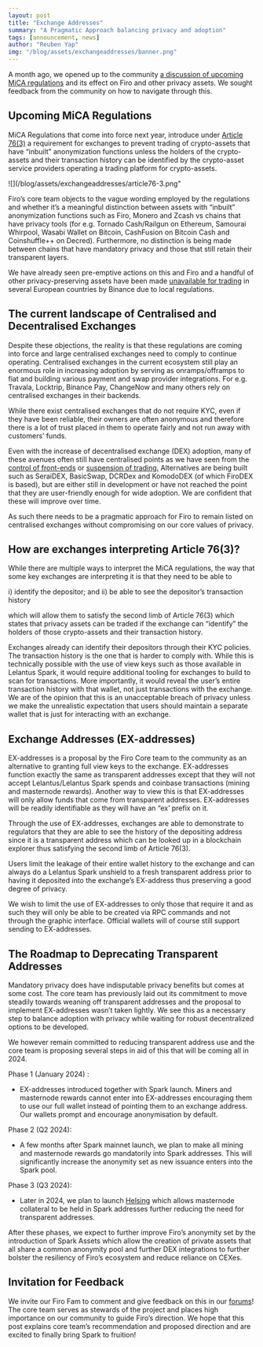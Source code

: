 ```yaml
---
layout: post
title: "Exchange Addresses"
summary: "A Pragmatic Approach balancing privacy and adoption"
tags: [announcement, news]
author: "Reuben Yap"
img: "/blog/assets/exchangeaddresses/banner.png"
---
```

A month ago, we opened up to the community [a discussion of upcoming MiCA regulations](https://forum.firo.org/t/firo-private-transactions-balancing-with-mica-regulations/3010) and its effect on Firo and other privacy assets. We sought feedback from the community on how to navigate through this.

## Upcoming MiCA Regulations

MiCA Regulations that come into force next year, introduce under [Article 76(3)](https://eur-lex.europa.eu/legal-content/EN/TXT/PDF/?uri=CELEX:32023R1114) a requirement for exchanges to prevent trading of crypto-assets that have “inbuilt” anonymization functions unless the holders of the crypto-assets and their transaction history can be identified by the crypto-asset service providers operating a trading platform for crypto-assets.

![](/blog/assets/exchangeaddresses/article76-3.png"

Firo’s core team objects to the vague wording employed by the regulations and whether it’s a meaningful distinction between assets with “inbuilt” anonymization functions such as Firo, Monero and Zcash vs chains that have privacy tools (for e.g. Tornado Cash/Railgun on Ethereum, Samourai Whirpool, Wasabi Wallet on Bitcoin, CashFusion on Bitcoin Cash and Coinshuffle++ on Decred). Furthermore, no distinction is being made between chains that have mandatory privacy and those that still retain their transparent layers.

We have already seen pre-emptive actions on this and Firo and a handful of other privacy-preserving assets have been made [unavailable for trading](https://www.theblock.co/post/249473/binance-privacy-coins-belgium) in several European countries by Binance due to local regulations.

## The current landscape of Centralised and Decentralised Exchanges

Despite these objections, the reality is that these regulations are coming into force and large centralised exchanges need to comply to continue operating. Centralised exchanges in the current ecosystem still play an enormous role in increasing adoption by serving as onramps/offramps to fiat and building various payment and swap provider integrations. For e.g. Travala, Locktrip, Binance Pay, ChangeNow and many others rely on centralised exchanges in their backends.

While there exist centralised exchanges that do not require KYC, even if they have been reliable, their owners are often anonymous and therefore there is a lot of trust placed in them to operate fairly and not run away with customers’ funds.

Even with the increase of decentralised exchange (DEX) adoption, many of these avenues often still have centralised points as we have seen from the [control of front-ends](https://support.uniswap.org/hc/en-us/articles/18783694078989-Unsupported-Token-and-NFT-Policy) or [suspension of trading.](https://thedefiant.io/thorswap-suspends-trading-after-illicit-fund-flows-identified) Alternatives are being built such as SeraiDEX, BasicSwap, DCRDex and KomodoDEX (of which FiroDEX is based), but are either still in development or have not reached the point that they are user-friendly enough for wide adoption. We are confident that these will improve over time.

As such there needs to be a pragmatic approach for Firo to remain listed on centralised exchanges without compromising on our core values of privacy.

## How are exchanges interpreting Article 76(3)?

While there are multiple ways to interpret the MiCA regulations, the way that some key exchanges are interpreting it is that they need to be able to 

i) identify the depositor; and 
ii) be able to see the depositor’s transaction history

which will allow them to satisfy the second limb of Article 76(3) which states that privacy assets can be traded if the exchange can “identify” the holders of those crypto-assets and their transaction history.

Exchanges already can identify their depositors through their KYC policies. The transaction history is the one that is harder to comply with. While this is technically possible with the use of view keys such as those available in Lelantus Spark, it would require additional tooling for exchanges to build to scan for transactions. More importantly, it would reveal the user’s entire transaction history with that wallet, not just transactions with the exchange. We are of the opinion that this is an unacceptable breach of privacy unless we make the unrealistic expectation that users should maintain a separate wallet that is just for interacting with an exchange.

## Exchange Addresses (EX-addresses)

EX-addresses is a proposal by the Firo Core team to the community as an alternative to granting full view keys to the exchange. EX-addresses function exactly the same as transparent addresses except that they will not accept Lelantus/Lelantus Spark spends and coinbase transactions (mining and masternode rewards). Another way to view this is that EX-addresses will only allow funds that come from transparent addresses. EX-addresses will be readily identifiable as they will have an “ex’ prefix on it.

Through the use of EX-addresses, exchanges are able to demonstrate to regulators that they are able to see the history of the depositing address since it is a transparent address which can be looked up in a blockchain explorer thus satisfying the second limb of Article 76(3).

Users limit the leakage of their entire wallet history to the exchange and can always do a Lelantus Spark unshield to a fresh transparent address prior to having it deposited into the exchange’s EX-address thus preserving a good degree of privacy.

We wish to limit the use of EX-addresses to only those that require it and as such they will only be able to be created via RPC commands and not through the graphic interface. Official wallets will of course still support sending to EX-addresses.

## The Roadmap to Deprecating Transparent Addresses

Mandatory privacy does have indisputable privacy benefits but comes at some cost. The core team has previously laid out its commitment to move steadily towards weaning off transparent addresses and the proposal to implement EX-addresses wasn’t taken lightly. We see this as a necessary step to balance adoption with privacy while waiting for robust decentralized options to be developed.

We however remain committed to reducing transparent address use and the core team is proposing several steps in aid of this that will be coming all in 2024.

Phase 1 (January 2024) : 
* EX-addresses introduced together with Spark launch. Miners and masternode rewards cannot enter into EX-addresses encouraging them to use our full wallet instead of pointing them to an exchange address. Our wallets prompt and encourage anonymisation by default.

Phase 2 (Q2 2024):  
* A few months after Spark mainnet launch, we plan to make all mining and masternode rewards go mandatorily into Spark addresses. This will significantly increase the anonymity set as new issuance enters into the Spark pool.

Phase 3 (Q3 2024): 
* Later in 2024, we plan to launch [Helsing](https://firo.org/2022/01/28/helsing-private-firo-masternode.html) which allows masternode collateral to be held in Spark addresses further reducing the need for transparent addresses.

After these phases, we expect to further improve Firo’s anonymity set by the introduction of Spark Assets which allow the creation of private assets that all share a common anonymity pool and further DEX integrations to further bolster the resiliency of Firo’s ecosystem and reduce reliance on CEXes.

## Invitation for Feedback

We invite our Firo Fam to comment and give feedback on this in our [forums](https://forum.firo.org/t/firo-private-transactions-balancing-with-mica-regulations/3010)! The core team serves as stewards of the project and places high importance on our community to guide Firo’s direction. We hope that this post explains core team’s recommendation and proposed direction and are excited to finally bring Spark to fruition!